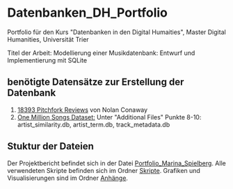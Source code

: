 # Datenbanken_DH_Portfolio
Portfolio für den Kurs "Datenbanken in den Digital Humaities", Master Digital Humanities, Universität Trier

Titel der Arbeit: Modellierung einer Musikdatenbank: Entwurf und Implementierung mit SQLite

## benötigte Datensätze zur Erstellung der Datenbank

1. [18393 Pitchfork Reviews](https://www.kaggle.com/datasets/nolanbconaway/pitchfork-data/data) von Nolan Conaway
2. [One Million Songs Dataset:](http://millionsongdataset.com/pages/getting-dataset/) Unter "Additional Files" Punkte 8-10:
artist_similarity.db,
artist_term.db,
track_metadata.db

## Stuktur der Dateien

Der Projektbericht befindet sich in der Datei [Portfolio_Marina_Spielberg](/Portfolio_Marina_Spielberg.pdf).
Alle verwendeten Skripte befinden sich im Ordner [Skripte](Skripte/).
Grafiken und Visualisierungen sind im Ordner [Anhänge](Anhänge/).
